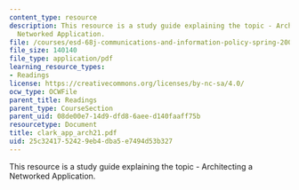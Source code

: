 ```yaml
---
content_type: resource
description: This resource is a study guide explaining the topic - Architecting a
  Networked Application.
file: /courses/esd-68j-communications-and-information-policy-spring-2006/25c3241752429eb4dba5e7494d53b327_clark_app_arch21.pdf
file_size: 140140
file_type: application/pdf
learning_resource_types:
- Readings
license: https://creativecommons.org/licenses/by-nc-sa/4.0/
ocw_type: OCWFile
parent_title: Readings
parent_type: CourseSection
parent_uid: 08de00e7-14d9-dfd8-6aee-d140faaff75b
resourcetype: Document
title: clark_app_arch21.pdf
uid: 25c32417-5242-9eb4-dba5-e7494d53b327
---
```

This resource is a study guide explaining the topic - Architecting a Networked Application.